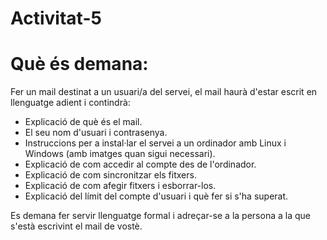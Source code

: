 # Activitat-5

# Què és demana:

Fer un mail destinat a un usuari/a del servei, el mail haurà d'estar escrit en llenguatge adient i contindrà:

- Explicació de què és el mail.
- El seu nom d'usuari i contrasenya.
- Instruccions per a instal·lar el servei a un ordinador amb Linux i Windows (amb imatges quan sigui necessari).
- Explicació de com accedir al compte des de l'ordinador.
- Explicació de com sincronitzar els fitxers.
- Explicació de com afegir fitxers i esborrar-los.
- Explicació del límit del compte d'usuari i què fer si s'ha superat.

Es demana fer servir llenguatge formal i adreçar-se a la persona a la que s'està escrivint el mail de vostè.
